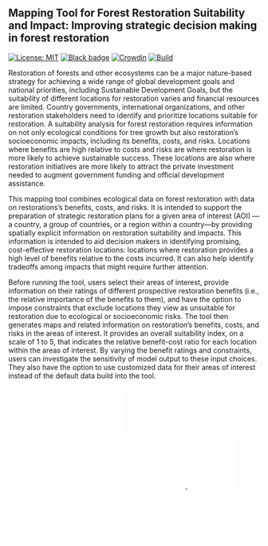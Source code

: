 ## Mapping Tool for Forest Restoration Suitability and Impact: Improving strategic decision making in forest restoration

[![License: MIT](https://img.shields.io/badge/License-MIT-yellow.svg)](https://opensource.org/licenses/MIT)
[![Black badge](https://img.shields.io/badge/code%20style-black-000000.svg)](https://github.com/psf/black) 
[![Crowdin](https://badges.crowdin.net/seplan/localized.svg)](https://crowdin.com/project/seplan)
[![Build](https://github.com/sepal-contrib/se.plan/actions/workflows/unit.yml/badge.svg)](https://github.com/sepal-contrib/se.plan/actions/workflows/unit.yml)

Restoration of forests and other ecosystems can be a major nature-based strategy for achieving a wide range of global development goals and national priorities, including Sustainable Development Goals, but the suitability of different locations for restoration varies and financial resources are limited. Country governments, international organizations, and other restoration stakeholders need to identify and prioritize locations suitable for restoration. A suitability analysis for forest restoration requires information on not only ecological conditions for tree growth but also restoration’s socioeconomic impacts, including its benefits, costs, and risks. Locations where benefits are high relative to costs and risks are where restoration is more likely to achieve sustainable success. These locations are also where restoration initiatives are more likely to attract the private investment needed to augment government funding and official development assistance.
  
This mapping tool combines ecological data on forest restoration with data on restorations’s benefits, costs, and risks. It is intended to support the preparation of strategic restoration plans for a given area of interest (AOI) —a country, a group of countries, or a region within a country—by providing spatially explicit information on restoration suitability and impacts. This information is intended to aid decision makers in identifying promising, cost-effective restoration locations: locations where restoration provides a high level of benefits relative to the costs incurred. It can also help identify tradeoffs among impacts that might require further attention.  
  
Before running the tool, users select their areas of interest, provide information on their ratings of different prospective restoration benefits (i.e., the relative importance of the benefits to them), and have the option to impose constraints that exclude locations they view as unsuitable for restoration due to ecological or socioeconomic risks. The tool then generates maps and related information on restoration’s benefits, costs, and risks in the areas of interest. It provides an overall suitability index, on a scale of 1 to 5, that indicates the relative benefit-cost ratio for each location within the areas of interest. By varying the benefit ratings and constraints, users can investigate the sensitivity of model output to these input choices. They also have the option to use customized data for their areas of interest instead of the default data build into the tool.

<div style="inline-block">
    <a href="https://duke.edu">
        <img 
            src="https://raw.githubusercontent.com/12rambau/restoration_planning_module/master/utils/duke.png" 
            alt="duke_logo" 
            height="100" 
            class="ma-3"
        />
    </a>
    <a href="http://english.pku.edu.cn">
        <img 
            src="https://raw.githubusercontent.com/12rambau/restoration_planning_module/master/utils/peking.png" 
            alt="pku_logo" 
            height="100" 
            class="ma-3"
        />
    </a>
    <a href="https://sig-gis.com">
        <img 
            src="https://raw.githubusercontent.com/12rambau/restoration_planning_module/master/utils/sig.png" 
            alt="sig-gis_logo" 
            height="100" 
            class="ma-3"
        />
    </a>
    <a href="https://www.silvacarbon.org">
        <img 
            src="https://raw.githubusercontent.com/12rambau/restoration_planning_module/master/utils/SilvaCarbon.png" 
            alt="silvacarbon_logo" 
            height="100" 
            class="ma-3"
        />
    </a>
</div>


